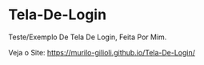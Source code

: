 # Tela-De-Login
Teste/Exemplo De Tela De Login, Feita Por Mim.

Veja o Site: https://murilo-gilioli.github.io/Tela-De-Login/
